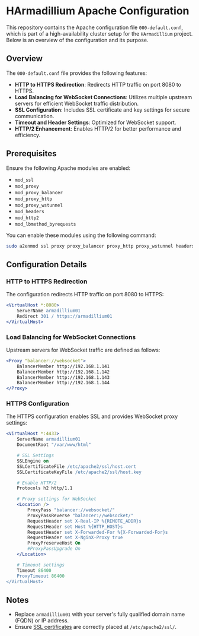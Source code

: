 # HArmadillium Apache Configuration

This repository contains the Apache configuration file `000-default.conf`, which is part of a high-availability cluster setup for the `HArmadillium` project. Below is an overview of the configuration and its purpose.

## Overview

The `000-default.conf` file provides the following features:
- **HTTP to HTTPS Redirection**: Redirects HTTP traffic on port 8080 to HTTPS.
- **Load Balancing for WebSocket Connections**: Utilizes multiple upstream servers for efficient WebSocket traffic distribution.
- **SSL Configuration**: Includes SSL certificate and key settings for secure communication.
- **Timeout and Header Settings**: Optimized for WebSocket support.
- **HTTP/2 Enhancement**: Enables HTTP/2 for better performance and efficiency.

## Prerequisites

Ensure the following Apache modules are enabled:
- `mod_ssl`
- `mod_proxy`
- `mod_proxy_balancer`
- `mod_proxy_http`
- `mod_proxy_wstunnel`
- `mod_headers`
- `mod_http2`
- `mod_lbmethod_byrequests`

You can enable these modules using the following command:
```bash
sudo a2enmod ssl proxy proxy_balancer proxy_http proxy_wstunnel headers http2 lbmethod_byrequests
```

## Configuration Details

### HTTP to HTTPS Redirection
The configuration redirects HTTP traffic on port 8080 to HTTPS:
```apache
<VirtualHost *:8080>
    ServerName armadillium01
    Redirect 301 / https://armadillium01
</VirtualHost>
```

### Load Balancing for WebSocket Connections
Upstream servers for WebSocket traffic are defined as follows:
```apache
<Proxy "balancer://websocket">
    BalancerMember http://192.168.1.141
    BalancerMember http://192.168.1.142
    BalancerMember http://192.168.1.143
    BalancerMember http://192.168.1.144
</Proxy>
```

### HTTPS Configuration
The HTTPS configuration enables SSL and provides WebSocket proxy settings:
```apache
<VirtualHost *:4433>
    ServerName armadillium01
    DocumentRoot "/var/www/html"

    # SSL Settings
    SSLEngine on
    SSLCertificateFile /etc/apache2/ssl/host.cert
    SSLCertificateKeyFile /etc/apache2/ssl/host.key

    # Enable HTTP/2
    Protocols h2 http/1.1

    # Proxy settings for WebSocket
    <Location />
        ProxyPass "balancer://websocket/"
        ProxyPassReverse "balancer://websocket/"
        RequestHeader set X-Real-IP %{REMOTE_ADDR}s
        RequestHeader set Host %{HTTP_HOST}s
        RequestHeader set X-Forwarded-For %{X-Forwarded-For}s
        RequestHeader set X-NginX-Proxy true
        ProxyPreserveHost On
        #ProxyPassUpgrade On
    </Location>

    # Timeout settings
    Timeout 86400
    ProxyTimeout 86400
</VirtualHost>
```

## Notes
- Replace `armadillium01` with your server's fully qualified domain name (FQDN) or IP address.
- Ensure [SSL certificates](https://github.com/universalbit-dev/HArmadillium/tree/main/ssl) are correctly placed at `/etc/apache2/ssl/`.
  

